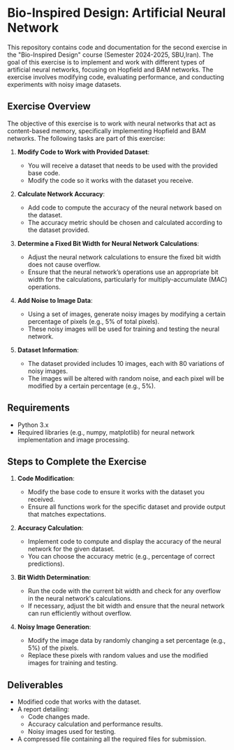 # Bio-Inspired Design: Artificial Neural Network 

This repository contains code and documentation for the second exercise in the "Bio-Inspired Design" course (Semester 2024-2025, SBU,Iran). The goal of this exercise is to implement and work with different types of artificial neural networks, focusing on Hopfield and BAM networks. The exercise involves modifying code, evaluating performance, and conducting experiments with noisy image datasets.

## Exercise Overview

The objective of this exercise is to work with neural networks that act as content-based memory, specifically implementing Hopfield and BAM networks. The following tasks are part of this exercise:

1. **Modify Code to Work with Provided Dataset**: 
   - You will receive a dataset that needs to be used with the provided base code.
   - Modify the code so it works with the dataset you receive. 

2. **Calculate Network Accuracy**:
   - Add code to compute the accuracy of the neural network based on the dataset.
   - The accuracy metric should be chosen and calculated according to the dataset provided.

3. **Determine a Fixed Bit Width for Neural Network Calculations**:
   - Adjust the neural network calculations to ensure the fixed bit width does not cause overflow.
   - Ensure that the neural network’s operations use an appropriate bit width for the calculations, particularly for multiply-accumulate (MAC) operations.

4. **Add Noise to Image Data**:
   - Using a set of images, generate noisy images by modifying a certain percentage of pixels (e.g., 5% of total pixels).
   - These noisy images will be used for training and testing the neural network.

5. **Dataset Information**:
   - The dataset provided includes 10 images, each with 80 variations of noisy images.
   - The images will be altered with random noise, and each pixel will be modified by a certain percentage (e.g., 5%).

## Requirements

- Python 3.x
- Required libraries (e.g., numpy, matplotlib) for neural network implementation and image processing.

## Steps to Complete the Exercise

1. **Code Modification**:
   - Modify the base code to ensure it works with the dataset you received.
   - Ensure all functions work for the specific dataset and provide output that matches expectations.

2. **Accuracy Calculation**:
   - Implement code to compute and display the accuracy of the neural network for the given dataset.
   - You can choose the accuracy metric (e.g., percentage of correct predictions).

3. **Bit Width Determination**:
   - Run the code with the current bit width and check for any overflow in the neural network's calculations.
   - If necessary, adjust the bit width and ensure that the neural network can run efficiently without overflow.

4. **Noisy Image Generation**:
   - Modify the image data by randomly changing a set percentage (e.g., 5%) of the pixels.
   - Replace these pixels with random values and use the modified images for training and testing.


## Deliverables

- Modified code that works with the dataset.
- A report detailing:
  - Code changes made.
  - Accuracy calculation and performance results.
  - Noisy images used for testing.
- A compressed file containing all the required files for submission.
